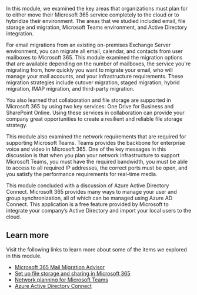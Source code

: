 In this module, we examined the key areas that organizations must plan for to either move their Microsoft 365 service completely to the cloud or to hybridize their environment. The areas that we studied included email, file storage and migration, Microsoft Teams environment, and Active Directory integration.

For email migrations from an existing on-premises Exchange Server environment, you can migrate all email, calendar, and contacts from user mailboxes to Microsoft 365. This module examined the migration options that are available depending on the number of mailboxes, the service you're migrating from, how quickly you want to migrate your email, who will manage your mail accounts, and your infrastructure requirements. These migration strategies include cutover migration, staged migration, hybrid migration, IMAP migration, and third-party migration.

You also learned that collaboration and file storage are supported in Microsoft 365 by using two key services: One Drive for Business and SharePoint Online. Using these services in collaboration can provide your company great opportunities to create a resilient and reliable file storage strategy.

This module also examined the network requirements that are required for supporting Microsoft Teams. Teams provides the backbone for enterprise voice and video in Microsoft 365. One of the key messages in this discussion is that when you plan your network infrastructure to support Microsoft Teams, you must have the required bandwidth, you must be able to access to all required IP addresses, the correct ports must be open, and you satisfy the performance requirements for real-time media.

This module concluded with a discussion of Azure Active Directory Connect. Microsoft 365 provides many ways to manage your user and group synchronization, all of which can be managed using Azure AD Connect. This application is a free feature provided by Microsoft to integrate your company’s Active Directory and import your local users to the cloud.

## Learn more

Visit the following links to learn more about some of the items we explored in this module.

 *  [Microsoft 365 Mail Migration Advisor](https://docs.microsoft.com/exchange/mail-migration-jump?azure-portal=true)
 *  [Set up file storage and sharing in Microsoft 365](https://docs.microsoft.com/microsoft-365/admin/setup/set-up-file-storage-and-sharing?view=o365-worldwide?azure-portal=true)<br>
 *  [Network planning for Microsoft Teams](https://docs.microsoft.com/microsoftteams/prepare-network?azure-portal=true)
 *  [Azure Active Directory Connect](https://docs.microsoft.com/azure/active-directory/hybrid/whatis-azure-ad-connect?azure-portal=true)
